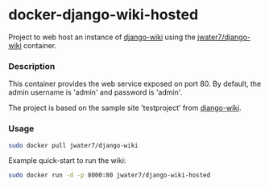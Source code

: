 # docker-django-wiki-hosted

Project to web host an instance of [django-wiki](https://github.com/django-wiki/django-wiki) using the [jwater7/django-wiki](https://hub.docker.com/r/jwater7/django-wiki) container.

### Description

This container provides the web service exposed on port 80.  By default, the admin username is 'admin' and password is 'admin'.

The project is based on the sample site 'testproject' from [django-wiki](https://github.com/django-wiki/django-wiki).

### Usage
~~~sh
sudo docker pull jwater7/django-wiki
~~~

Example quick-start to run the wiki:
~~~sh
sudo docker run -d -p 8000:80 jwater7/django-wiki-hosted
~~~


